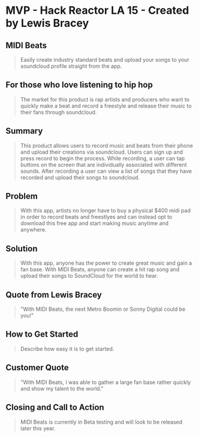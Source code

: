# MVP - Hack Reactor LA 15 - Created by Lewis Bracey #

<!-- 
> This material was originally posted [here](http://www.quora.com/What-is-Amazons-approach-to-product-development-and-product-management). It is reproduced here for posterities sake.

There is an approach called "working backwards" that is widely used at Amazon. They work backwards from the customer, rather than starting with an idea for a product and trying to bolt customers onto it. While working backwards can be applied to any specific product decision, using this approach is especially important when developing new products or features.

For new initiatives a product manager typically starts by writing an internal press release announcing the finished product. The target audience for the press release is the new/updated product's customers, which can be retail customers or internal users of a tool or technology. Internal press releases are centered around the customer problem, how current solutions (internal or external) fail, and how the new product will blow away existing solutions.

If the benefits listed don't sound very interesting or exciting to customers, then perhaps they're not (and shouldn't be built). Instead, the product manager should keep iterating on the press release until they've come up with benefits that actually sound like benefits. Iterating on a press release is a lot less expensive than iterating on the product itself (and quicker!).

If the press release is more than a page and a half, it is probably too long. Keep it simple. 3-4 sentences for most paragraphs. Cut out the fat. Don't make it into a spec. You can accompany the press release with a FAQ that answers all of the other business or execution questions so the press release can stay focused on what the customer gets. My rule of thumb is that if the press release is hard to write, then the product is probably going to suck. Keep working at it until the outline for each paragraph flows. 

Oh, and I also like to write press-releases in what I call "Oprah-speak" for mainstream consumer products. Imagine you're sitting on Oprah's couch and have just explained the product to her, and then you listen as she explains it to her audience. That's "Oprah-speak", not "Geek-speak".

Once the project moves into development, the press release can be used as a touchstone; a guiding light. The product team can ask themselves, "Are we building what is in the press release?" If they find they're spending time building things that aren't in the press release (overbuilding), they need to ask themselves why. This keeps product development focused on achieving the customer benefits and not building extraneous stuff that takes longer to build, takes resources to maintain, and doesn't provide real customer benefit (at least not enough to warrant inclusion in the press release).
 -->
 
## MIDI Beats ##
  > Easily create industry standard beats and upload your songs to your soundcloud profile straight from the app.

## For those who love listening to hip hop ##
  > The market for this product is rap artists and producers who want to quickly make a beat and record a freestyle and release their music to their fans through soundcloud.

## Summary ##
  > This product allows users to record music and beats from their phone and upload their creations via soundcloud. Users can sign up and press record to begin the process. 
  > While recording, a user can tap buttons on the screen that are individually associated with different sounds. After recording a user can view a list of songs that they have recorded and
  > upload their songs to soundcloud.

## Problem ##
  > With this app, artists no longer have to buy a physical $400 midi pad in order to record beats and freestlyes and can instead opt to download this free app and start making 
  > music anytime and anywhere.

## Solution ##
  > With this app, anyone has the power to create great music and gain a fan base. With MIDI Beats, anyone can create a hit rap song and upload their songs to SoundCloud for the world to hear.

## Quote from Lewis Bracey ##
  > "With MIDI Beats, the next Metro Boomin or Sonny Digital could be you!"

## How to Get Started ##
  > Describe how easy it is to get started.

## Customer Quote ##
  > "With MIDI Beats, I was able to gather a large fan base rather quickly and show my talent to the world."

## Closing and Call to Action ##
  > MIDI Beats is currently in Beta testing and will look to be released later this year.
